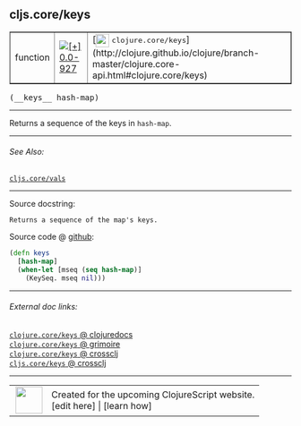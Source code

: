 ## cljs.core/keys



 <table border="1">
<tr>
<td>function</td>
<td><a href="https://github.com/cljsinfo/cljs-api-docs/tree/0.0-927"><img valign="middle" alt="[+] 0.0-927" title="Added in 0.0-927" src="https://img.shields.io/badge/+-0.0--927-lightgrey.svg"></a> </td>
<td>
[<img height="24px" valign="middle" src="http://i.imgur.com/1GjPKvB.png"> <samp>clojure.core/keys</samp>](http://clojure.github.io/clojure/branch-master/clojure.core-api.html#clojure.core/keys)
</td>
</tr>
</table>


 <samp>
(__keys__ hash-map)<br>
</samp>

---

Returns a sequence of the keys in `hash-map`.

---


###### See Also:

[`cljs.core/vals`](cljs.core_vals.md)<br>

---


Source docstring:

```
Returns a sequence of the map's keys.
```


Source code @ [github](https://github.com/clojure/clojurescript/blob/r2268/src/cljs/cljs/core.cljs#L6343-L6347):

```clj
(defn keys
  [hash-map]
  (when-let [mseq (seq hash-map)]
    (KeySeq. mseq nil)))
```

<!--
Repo - tag - source tree - lines:

 <pre>
clojurescript @ r2268
└── src
    └── cljs
        └── cljs
            └── <ins>[core.cljs:6343-6347](https://github.com/clojure/clojurescript/blob/r2268/src/cljs/cljs/core.cljs#L6343-L6347)</ins>
</pre>

-->

---



###### External doc links:

[`clojure.core/keys` @ clojuredocs](http://clojuredocs.org/clojure.core/keys)<br>
[`clojure.core/keys` @ grimoire](http://conj.io/store/v1/org.clojure/clojure/1.7.0-beta3/clj/clojure.core/keys/)<br>
[`clojure.core/keys` @ crossclj](http://crossclj.info/fun/clojure.core/keys.html)<br>
[`cljs.core/keys` @ crossclj](http://crossclj.info/fun/cljs.core.cljs/keys.html)<br>

---

 <table>
<tr><td>
<img valign="middle" align="right" width="48px" src="http://i.imgur.com/Hi20huC.png">
</td><td>
Created for the upcoming ClojureScript website.<br>
[edit here] | [learn how]
</td></tr></table>

[edit here]:https://github.com/cljsinfo/cljs-api-docs/blob/master/cljsdoc/cljs.core_keys.cljsdoc
[learn how]:https://github.com/cljsinfo/cljs-api-docs/wiki/cljsdoc-files

<!--

This information was too distracting to show to readers, but I'll leave it
commented here since it is helpful to:

- pretty-print the data used to generate this document
- and show how to retrieve that data



The API data for this symbol:

```clj
{:description "Returns a sequence of the keys in `hash-map`.",
 :ns "cljs.core",
 :name "keys",
 :signature ["[hash-map]"],
 :history [["+" "0.0-927"]],
 :type "function",
 :related ["cljs.core/vals"],
 :full-name-encode "cljs.core_keys",
 :source {:code "(defn keys\n  [hash-map]\n  (when-let [mseq (seq hash-map)]\n    (KeySeq. mseq nil)))",
          :title "Source code",
          :repo "clojurescript",
          :tag "r2268",
          :filename "src/cljs/cljs/core.cljs",
          :lines [6343 6347]},
 :full-name "cljs.core/keys",
 :clj-symbol "clojure.core/keys",
 :docstring "Returns a sequence of the map's keys."}

```

Retrieve the API data for this symbol:

```clj
;; from Clojure REPL
(require '[clojure.edn :as edn])
(-> (slurp "https://raw.githubusercontent.com/cljsinfo/cljs-api-docs/catalog/cljs-api.edn")
    (edn/read-string)
    (get-in [:symbols "cljs.core/keys"]))
```

-->
